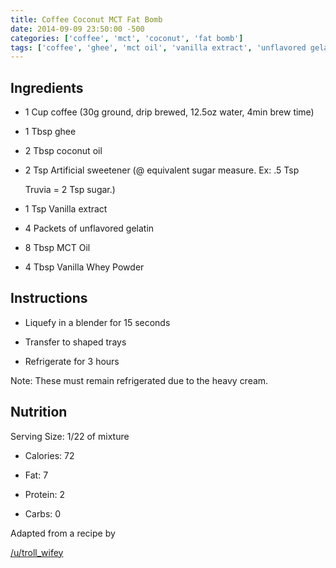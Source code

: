 ```yaml
---
title: Coffee Coconut MCT Fat Bomb
date: 2014-09-09 23:50:00 -500
categories: ['coffee', 'mct', 'coconut', 'fat bomb']
tags: ['coffee', 'ghee', 'mct oil', 'vanilla extract', 'unflavored gelatin', 'artificial sweetener', 'vanilla whey powder', 'coconut oil']
---
```


## Ingredients

-   1 Cup coffee (30g ground, drip brewed, 12.5oz water, 4min brew time)
-   1 Tbsp ghee
-   2 Tbsp coconut oil
-   2 Tsp Artificial sweetener (@ equivalent sugar measure. Ex: .5 Tsp
    Truvia = 2 Tsp sugar.)
-   1 Tsp Vanilla extract
-   4 Packets of unflavored gelatin
-   8 Tbsp MCT Oil
-   4 Tbsp Vanilla Whey Powder

## Instructions

-   Liquefy in a blender for 15 seconds
-   Transfer to shaped trays
-   Refrigerate for 3 hours

Note: These must remain refrigerated due to the heavy cream.

## Nutrition

Serving Size: 1/22 of mixture

-   Calories: 72
-   Fat: 7
-   Protein: 2
-   Carbs: 0

Adapted from a recipe by
[/u/troll_wifey](http://www.reddit.com/r/ketorecipes/comments/21kbz9/bulletproof_coffee_gummies_oc_recipe_in_comments/cgdvdf7)
